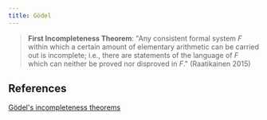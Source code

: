 ```yaml
---
title: Gödel
---
```


> **First Incompleteness Theorem**: "Any consistent formal system *F* within which a certain amount of elementary arithmetic can be carried  out is incomplete; i.e., there are statements of the language of *F* which can neither be proved nor disproved in *F*." (Raatikainen 2015)



## References

[Gödel's incompleteness theorems](https://en.wikipedia.org/wiki/G%C3%B6del%27s_incompleteness_theorems)